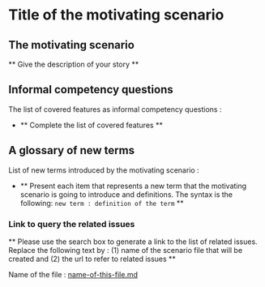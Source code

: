 
# **Title of the motivating scenario**


## **The motivating scenario**

** Give the description of your story **


## **Informal competency questions**

The list of covered features as informal competency questions : 
* ** Complete the list of covered features **


## **A glossary of new terms**

List of new terms introduced by the motivating scenario :
* ** Present each item that represents a new term that the motivating scenario is going to introduce and definitions. The syntax is the following: `new term : definition of the term`  **


### **Link to query the related issues** 
** Please use the search box to generate a link to the list of related issues.
Replace the following text by : (1) name of the scenario file that will be created and (2) the url to refer to related issues **

Name of the file : [name-of-this-file.md](https://github.com/HyperAgents/ns.hyperagents.org/issues?q=name-of-this-file.md)
